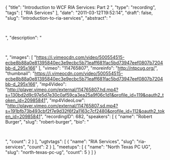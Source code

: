 {
  "title": "Introduction to WCF RIA Services: Part 2 ",
  "type": "recording",
  "tags": [
    "RIA Services"
  ],
  "date": "2011-03-12T19:52:14",
  "draft": false,
  "slug": "introduction-to-ria-services",
  "abstract": "<p>&nbsp;</p>",
  "description": "<p>&nbsp;</p>",
  "images": [
    "https://i.vimeocdn.com/video/500554515-ecbe8b88a0e81395840ec3e9ecbc5b71eaff681fac5bd73947eef0807b7204bb-d_295x166"
  ],
  "vimeo": "114765807",
  "moreinfo": "http://ntpcug.org/",
  "thumbnail": "https://i.vimeocdn.com/video/500554515-ecbe8b88a0e81395840ec3e9ecbc5b71eaff681fac5bd73947eef0807b7204bb-d_295x166",
  "mp4Video": "http://player.vimeo.com/external/114765807.hd.mp4?s=130bd2d9c97e5d7e30c0af59ca3ea25a9f06c1d1&profile_id=119&oauth2_token_id=20985841",
  "mp4VideoLow": "http://player.vimeo.com/external/114765807.sd.mp4?s=191bfb73b493cbf2f7e9d32f6f2a1163c7cf2480&profile_id=112&oauth2_token_id=20985841",
  "recordingID": 682,
  "speakers": [
    {
      "name": "Robert Burger",
      "slug": "robert-burger",
      "bio": "<p>&nbsp;</p>",
      "count": 2
    }
  ],
  "ugtvtags": [
    {
      "name": "RIA Services",
      "slug": "ria-services",
      "count": 2
    }
  ],
  "meetups": [
    {
      "name": "North Texas PC UG",
      "slug": "north-texas-pc-ug",
      "count": 5
    }
  ]
}